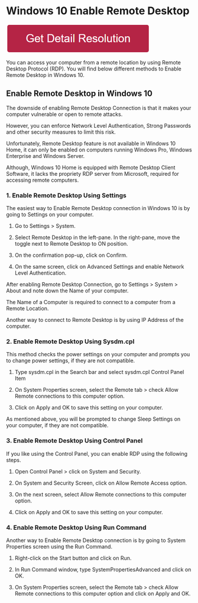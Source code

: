 # Windows 10 Enable Remote Desktop


[![windows 10 enable remote desktop](redd.png)](https://icncomputer.com/windows-10-enable-remote-desktop/)



You can access your computer from a remote location by using Remote Desktop Protocol (RDP). You will find below different methods to Enable Remote Desktop in Windows 10.


## Enable Remote Desktop in Windows 10


The downside of enabling Remote Desktop Connection is that it makes your computer vulnerable or open to remote attacks.

However, you can enforce Network Level Authentication, Strong Passwords and other security measures to limit this risk.

Unfortunately, Remote Desktop feature is not available in Windows 10 Home, it can only be enabled on computers running Windows Pro, Windows Enterprise and Windows Server.

Although, Windows 10 Home is equipped with Remote Desktop Client Software, it lacks the propriety RDP server from Microsoft, required for accessing remote computers.


### 1. Enable Remote Desktop Using Settings
The easiest way to Enable Remote Desktop connection in Windows 10 is by going to Settings on your computer.

1. Go to Settings > System.

2. Select Remote Desktop in the left-pane. In the right-pane, move the toggle next to Remote Desktop to ON position.

3. On the confirmation pop-up, click on Confirm.

4. On the same screen, click on Advanced Settings and enable Network Level Authentication.

After enabling Remote Desktop Connection, go to Settings > System > About and note down the Name of your computer.

The Name of a Computer is required to connect to a computer from a Remote Location.

Another way to connect to Remote Desktop is by using IP Address of the computer.


### 2. Enable Remote Desktop Using Sysdm.cpl
This method checks the power settings on your computer and prompts you to change power settings, if they are not compatible.

1. Type sysdm.cpl in the Search bar and select sysdm.cpl Control Panel Item

2. On System Properties screen, select the Remote tab > check Allow Remote connections to this computer option.

3. Click on Apply and OK to save this setting on your computer.

As mentioned above, you will be prompted to change Sleep Settings on your computer, if they are not compatible.



### 3. Enable Remote Desktop Using Control Panel
If you like using the Control Panel, you can enable RDP using the following steps.

1. Open Control Panel > click on System and Security.

2. On System and Security Screen, click on Allow Remote Access option.

3. On the next screen, select Allow Remote connections to this computer option.


4. Click on Apply and OK to save this setting on your computer.


### 4. Enable Remote Desktop Using Run Command
Another way to Enable Remote Desktop connection is by going to System Properties screen using the Run Command.

1. Right-click on the Start button and click on Run.

2. In Run Command window, type SystemPropertiesAdvanced and click on OK.

3. On System Properties screen, select the Remote tab > check Allow Remote connections to this computer option and click on Apply and OK.
